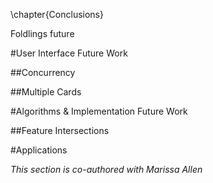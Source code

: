 \chapter{Conclusions}

Foldlings future

#User Interface Future Work

##Concurrency

##Multiple Cards


#Algorithms & Implementation Future Work

##Feature Intersections

#Applications

_This section is co-authored with Marissa Allen_